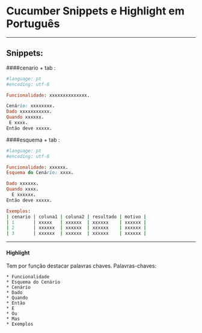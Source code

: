 Cucumber Snippets e Highlight em Português 
==========================================
----
## Snippets:
####cenario + tab :
```ruby
#language: pt
#encoding: utf-8

Funcionalidade: xxxxxxxxxxxxxx.

Cenário: xxxxxxxx.
Dado xxxxxxxxxxx.
Quando xxxxxx.
 E xxxx.
Então deve xxxxx.
```
####esquema + tab :
```ruby
#language: pt
#encoding: utf-8

Funcionalidade: xxxxxx.
Esquema do Cenário: xxxx.

Dado xxxxxx.
Quando xxxx.
  E xxxxxx.
Então deve xxxxx.

Exemplos:
| cenario | coluna1 | coluna2 | resultado | motivo |
| 1       | xxxxx   | xxxxxx  | xxxxxx    | xxxxxx |
| 2       | xxxxxx  | xxxxxx  | xxxxxx    | xxxxxx |
| 3       | xxxxxx  | xxxxxx  | xxxxxx    | xxxxxx |
```
----
#### Highlight 

Tem por função destacar palavras chaves.
Palavras-chaves:

    * Funcionalidade
    * Esquema do Cenário
    * Cenário
    * Dado
    * Quando
    * Então
    * E
    * Ou
    * Mas
    * Exemplos
